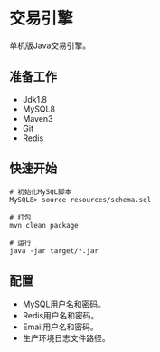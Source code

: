 # 交易引擎
单机版Java交易引擎。

## 准备工作
- Jdk1.8
- MySQL8
- Maven3
- Git
- Redis

## 快速开始
```
# 初始化MySQL脚本
MySQL8> source resources/schema.sql

# 打包
mvn clean package

# 运行
java -jar target/*.jar
```

## 配置
- MySQL用户名和密码。
- Redis用户名和密码。
- Email用户名和密码。
- 生产环境日志文件路径。



